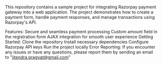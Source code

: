 This repository contains a sample project for integrating Razorpay payment gateway into a web application. The project demonstrates how to create a payment form, handle payment responses, and manage transactions using Razorpay's API.

Features:
Secure and seamless payment processing
Custom amount field in the registration form
AJAX integration for smooth user experience
Getting Started:
Clone the repository
Install necessary dependencies
Configure Razorpay API keys
Run the project locally
Error Reporting:
If you encounter any issues or have any questions, please report them by sending an email to "jitendra.pragyat@gmail.com"
